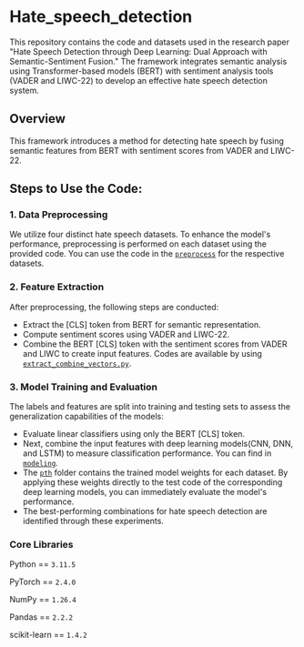 # Hate_speech_detection

This repository contains the code and datasets used in the research paper "Hate Speech Detection through Deep Learning: Dual Approach with Semantic-Sentiment Fusion." The framework integrates semantic analysis using Transformer-based models (BERT) with sentiment analysis tools (VADER and LIWC-22) to develop an effective hate speech detection system.

## Overview
This framework introduces a method for detecting hate speech by fusing semantic features from BERT with sentiment scores from VADER and LIWC-22.

## Steps to Use the Code:
### 1. Data Preprocessing
We utilize four distinct hate speech datasets. To enhance the model's performance, preprocessing is performed on each dataset using the provided code.
You can use the code in the [`preprocess`](code/preprocess) for the respective datasets.

### 2. Feature Extraction
After preprocessing, the following steps are conducted:
- Extract the [CLS] token from BERT for semantic representation.
- Compute sentiment scores using VADER and LIWC-22.
- Combine the BERT [CLS] token with the sentiment scores from VADER and LIWC to create input features.
Codes are available by using [`extract_combine_vectors.py`](code/extract_combine_vectors.py).

### 3. Model Training and Evaluation
The labels and features are split into training and testing sets to assess the generalization capabilities of the models: 
- Evaluate linear classifiers using only the BERT [CLS] token.
- Next, combine the input features with deep learning models(CNN, DNN, and LSTM) to measure classification performance. You can find in [`modeling`](code/modeling).
- The [`pth`](./pth) folder contains the trained model weights for each dataset. By applying these weights directly to the test code of the corresponding deep learning models, you can immediately evaluate the model's performance.
- The best-performing combinations for hate speech detection are identified through these experiments.


### Core Libraries
Python == `3.11.5`

PyTorch == `2.4.0`

NumPy == `1.26.4`

Pandas == `2.2.2`

scikit-learn == `1.4.2`
